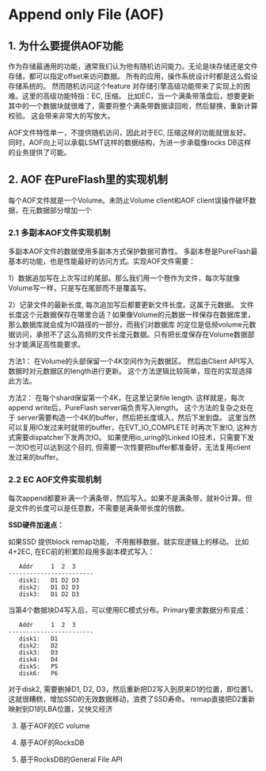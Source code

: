 Append only File (AOF)
======================

## 1. 为什么要提供AOF功能
作为存储最通用的功能，通常我们认为他有随机访问能力。无论是块存储还是文件存储，都可以指定offset来访问数据。
所有的应用，操作系统设计时都是这么假设存储系统的。
然而随机访问这个feature 对存储引擎高级功能带来了实现上的困难。这里的高级功能特指：EC, 压缩。
比如EC，当一个满条带落盘后，想要更新其中的一个数据块就很难了，需要将整个满条带数据读回啦，然后替换，重新计算校验。
这会带来非常大的写放大。

AOF文件特性单一，不提供随机访问，因此对于EC, 压缩这样的功能就很友好。
同时，AOF向上可以承载LSMT这样的数据结构，为进一步承载像rocks DB这样的业务提供了可能。

## 2. AOF 在PureFlash里的实现机制
每个AOF文件就是一个Volume。未防止Volume client和AOF client误操作破坏数据，在元数据部分增加一个

### 2.1 多副本AOF文件实现机制
多副本AOF文件的数据使用多副本方式保护数据可靠性。
多副本卷是PureFlash最基本的功能，也是性能最好的访问方式。实现AOF文件需要：

1）数据追加写在上次写过的尾部。那么我们用一个卷作为文件，每次写就像Volume写一样，只是写在尾部而不是覆盖写。

2）记录文件的最新长度, 每次追加写后都要更新文件长度。这属于元数据。
文件长度这个元数据保存在哪里合适？如果像Volume的元数据一样保存在数据库里，那么数据库就会成为IO路径的一部分，而我们对数据库
的定位是低频volume元数据访问，承担不了这么高频的文件长度元数据。只有把长度保存在Volume数据部分才能满足高性能要求。

方法1：
在Volume的头部保留一个4K空间作为元数据区。
然后由Client API写入数据时对元数据区的length进行更新。
这个方法逻辑比较简单，现在的实现选择此方法。

方法2：
在每个shard保留第一个4K，在这里记录file length. 这样就是，每次append write后，PureFlash server端负责写入length。
这个方法的复杂之处在于 server需要构造一个4K的buffer，然后把长度填入，然后下发到盘。
这里当然可以复用IO发过来时就带的buffer，在EVT_IO_COMPLETE 时再次下发IO, 这种方式需要dispatcher下发两次IO。
如果使用io_uring的Linked IO技术，只需要下发一次IO也可以达到这个目的, 但需要一次性要把buffer都准备好，无法复用client 发过来的buffer。

   
### 2.2 EC AOF文件实现机制
   每次append都要补满一个满条带，然后写入。如果不是满条带，就补0计算。但是文件的长度可以是任意数，不需要是满条带长度的倍数。


   __SSD硬件加速点：__

   如果SSD 提供block remap功能， 不用搬移数据，就实现逻辑上的移动。
   比如4+2EC, 在EC前的积累阶段用多副本模式写入：
```  
   Addr     1  2  3
------------------------
   disk1:   D1 D2 D3
   disk2:   D1 D2 D3
   disk3:   D1 D2 D3
``` 
   当第4个数据块D4写入后，可以使用EC模式分布。Primary要求数据分布变成：
```   
   Addr     1  2  3
------------------------
   disk1:   D1
   disk2:   D2
   disk3:   D3
   disk4:   D4
   disk5:   P5
   disk6:   P6
```
   对于disk2, 需要删掉D1, D2, D3，然后重新把D2写入到原来D1的位置，即位置1。
   这就很糟糕，增加SSD的无效数据移动，浪费了SSD寿命。
   remap直接把D2重新映射到D1的LBA位置，又快又经济


3. 基于AOF的EC volume 



4. 基于AOF的RocksDB

6. 基于RocksDB的General File API
